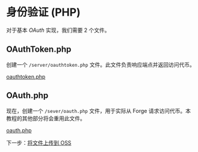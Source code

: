 # 身份验证 (PHP)

对于基本 *OAuth* 实现，我们需要 2 个文件。

## OAuthToken.php

创建一个 `/server/oauthtoken.php` 文件。此文件负责响应端点并返回访问代币。 

[oauthtoken.php](_snippets/viewmodels/php/oauthtoken.php ':include :type=code php')

## OAuth.php

现在，创建一个 `/sever/oauth.php` 文件，用于实际从 Forge 请求访问代币。本教程的其他部分将会重用此文件。

[oauth.php](_snippets/viewmodels/php/oauth.php ':include :type=code php')

下一步：[将文件上传到 OSS](/zh-CN/datamanagement/oss/)